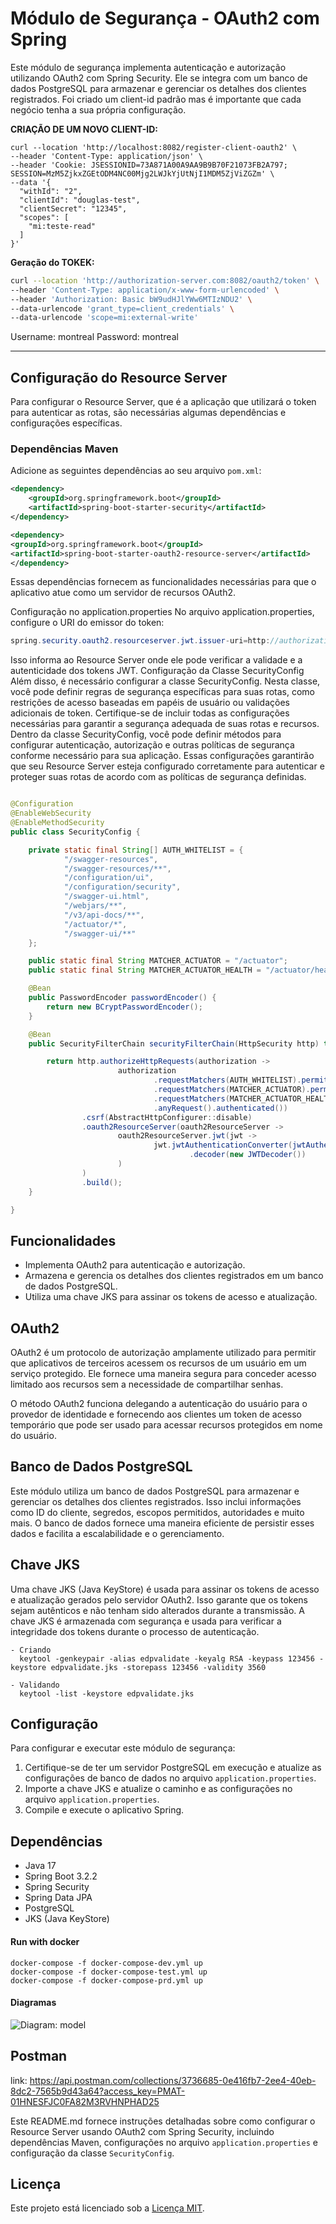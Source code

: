 # Módulo de Segurança - OAuth2 com Spring

Este módulo de segurança implementa autenticação e autorização utilizando OAuth2 com Spring Security. 
Ele se integra com um banco de dados PostgreSQL para armazenar e gerenciar os detalhes dos clientes registrados. 
Foi criado um client-id padrão mas é importante que cada negócio tenha a sua própria configuração.

**CRIAÇÃO DE UM NOVO CLIENT-ID:**

````curl
curl --location 'http://localhost:8082/register-client-oauth2' \
--header 'Content-Type: application/json' \
--header 'Cookie: JSESSIONID=73A871A00A9AA9B9B70F21073FB2A797; SESSION=MzM5ZjkxZGEtODM4NC00Mjg2LWJkYjUtNjI1MDM5ZjViZGZm' \
--data '{
  "withId": "2",
  "clientId": "douglas-test",
  "clientSecret": "12345",
  "scopes": [
    "mi:teste-read"
  ]
}'
````


**Geração do TOKEK:**

```bash
curl --location 'http://authorization-server.com:8082/oauth2/token' \
--header 'Content-Type: application/x-www-form-urlencoded' \
--header 'Authorization: Basic bW9udHJlYWw6MTIzNDU2' \
--data-urlencode 'grant_type=client_credentials' \
--data-urlencode 'scope=mi:external-write'
```

Username: montreal
Password: montreal

-------

## Configuração do Resource Server

Para configurar o Resource Server, que é a aplicação que utilizará o token para autenticar as rotas, 
são necessárias algumas dependências e configurações específicas.

### Dependências Maven

Adicione as seguintes dependências ao seu arquivo `pom.xml`:

```xml
<dependency>
    <groupId>org.springframework.boot</groupId>
    <artifactId>spring-boot-starter-security</artifactId>
</dependency>

<dependency>
<groupId>org.springframework.boot</groupId>
<artifactId>spring-boot-starter-oauth2-resource-server</artifactId>
</dependency>
```

Essas dependências fornecem as funcionalidades necessárias para que o aplicativo atue como um servidor de recursos OAuth2.

Configuração no application.properties
No arquivo application.properties, configure o URI do emissor do token:

```java
spring.security.oauth2.resourceserver.jwt.issuer-uri=http://authorization-server.com:8082
```

Isso informa ao Resource Server onde ele pode verificar a validade e a autenticidade dos tokens JWT.
Configuração da Classe SecurityConfig
Além disso, é necessário configurar a classe SecurityConfig. Nesta classe, você pode definir regras de 
segurança específicas para suas rotas, como restrições de acesso baseadas em papéis de usuário ou validações adicionais de token.
Certifique-se de incluir todas as configurações necessárias para garantir a segurança adequada de suas rotas e recursos.
Dentro da classe SecurityConfig, você pode definir métodos para configurar autenticação, autorização e outras políticas 
de segurança conforme necessário para sua aplicação.
Essas configurações garantirão que seu Resource Server esteja configurado corretamente para autenticar e proteger suas 
rotas de acordo com as políticas de segurança definidas.


```java

@Configuration
@EnableWebSecurity
@EnableMethodSecurity
public class SecurityConfig {

    private static final String[] AUTH_WHITELIST = {
            "/swagger-resources",
            "/swagger-resources/**",
            "/configuration/ui",
            "/configuration/security",
            "/swagger-ui.html",
            "/webjars/**",
            "/v3/api-docs/**",
            "/actuator/*",
            "/swagger-ui/**"
    };

    public static final String MATCHER_ACTUATOR = "/actuator";
    public static final String MATCHER_ACTUATOR_HEALTH = "/actuator/health";

    @Bean
    public PasswordEncoder passwordEncoder() {
        return new BCryptPasswordEncoder();
    }

    @Bean
    public SecurityFilterChain securityFilterChain(HttpSecurity http) throws Exception {

        return http.authorizeHttpRequests(authorization ->
                        authorization
                                .requestMatchers(AUTH_WHITELIST).permitAll()
                                .requestMatchers(MATCHER_ACTUATOR).permitAll()
                                .requestMatchers(MATCHER_ACTUATOR_HEALTH).permitAll()
                                .anyRequest().authenticated())
                .csrf(AbstractHttpConfigurer::disable)
                .oauth2ResourceServer(oauth2ResourceServer ->
                        oauth2ResourceServer.jwt(jwt ->
                                jwt.jwtAuthenticationConverter(jwtAuthenticationConverter())
                                        .decoder(new JWTDecoder())
                        )
                )
                .build();
    }

}

```


## Funcionalidades

- Implementa OAuth2 para autenticação e autorização.
- Armazena e gerencia os detalhes dos clientes registrados em um banco de dados PostgreSQL.
- Utiliza uma chave JKS para assinar os tokens de acesso e atualização.

## OAuth2

OAuth2 é um protocolo de autorização amplamente utilizado para permitir que aplicativos de terceiros acessem os recursos
de um usuário em um serviço protegido. Ele fornece uma maneira segura para conceder acesso limitado aos recursos sem a 
necessidade de compartilhar senhas.

O método OAuth2 funciona delegando a autenticação do usuário para o provedor de identidade e fornecendo aos clientes um 
token de acesso temporário que pode ser usado para acessar recursos protegidos em nome do usuário.

## Banco de Dados PostgreSQL

Este módulo utiliza um banco de dados PostgreSQL para armazenar e gerenciar os detalhes dos clientes registrados. 
Isso inclui informações como ID do cliente, segredos, escopos permitidos, autoridades e muito mais. O banco de dados 
fornece uma maneira eficiente de persistir esses dados e facilita a escalabilidade e o gerenciamento.

## Chave JKS

Uma chave JKS (Java KeyStore) é usada para assinar os tokens de acesso e atualização gerados pelo servidor OAuth2. 
Isso garante que os tokens sejam autênticos e não tenham sido alterados durante a transmissão. A chave JKS é armazenada 
com segurança e usada para verificar a integridade dos tokens durante o processo de autenticação.

````
- Criando
  keytool -genkeypair -alias edpvalidate -keyalg RSA -keypass 123456 -keystore edpvalidate.jks -storepass 123456 -validity 3560

- Validando
  keytool -list -keystore edpvalidate.jks

````

## Configuração

Para configurar e executar este módulo de segurança:

1. Certifique-se de ter um servidor PostgreSQL em execução e atualize as configurações de banco de dados no arquivo `application.properties`.
2. Importe a chave JKS e atualize o caminho e as configurações no arquivo `application.properties`.
3. Compile e execute o aplicativo Spring.

## Dependências

- Java 17
- Spring Boot 3.2.2
- Spring Security
- Spring Data JPA
- PostgreSQL
- JKS (Java KeyStore)


#### Run with docker
````
docker-compose -f docker-compose-dev.yml up
docker-compose -f docker-compose-test.yml up
docker-compose -f docker-compose-prd.yml up

````

#### Diagramas

![Diagram: model](docs/oauth2.png)

## Postman
link: https://api.postman.com/collections/3736685-0e416fb7-2ee4-40eb-8dc2-7565b9d43a64?access_key=PMAT-01HNESFJC0FA82M3RVHNPHAD25


Este README.md fornece instruções detalhadas sobre como configurar o Resource Server usando OAuth2 com Spring Security,
incluindo dependências Maven, configurações no arquivo `application.properties` e configuração da classe `SecurityConfig`.

## Licença

Este projeto está licenciado sob a [Licença MIT](LICENSE).
